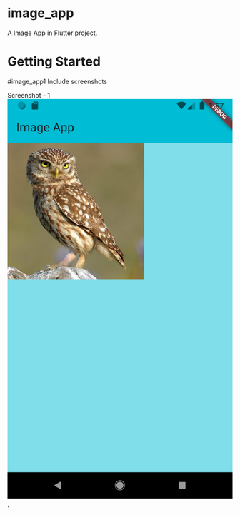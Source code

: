 # image_app

A Image App in Flutter project.

# Getting Started


# image_app1 
 
Include screenshots

Screenshot - 1
![image alt ](https://github.com/mr-yashmaurya/image_app1/blob/72c254eb90c9cf0cf610b706e0b57466d832a101/NetworkAssets.png),




